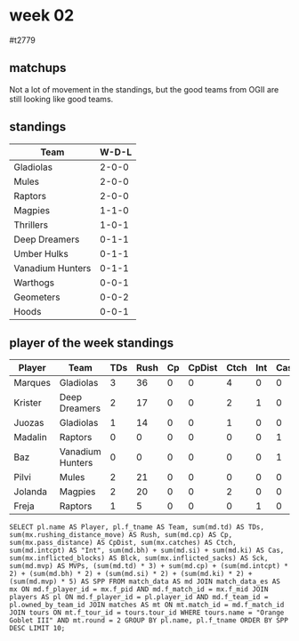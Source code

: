 # week 02

#t2779

## matchups

 Not a lot of movement in the standings, but the good teams from OGII are still looking like good teams.


## standings

| Team | W-D-L |
|-------|-----|
| Gladiolas | 2-0-0 |
| Mules | 2-0-0 |
| Raptors | 2-0-0 |
| Magpies | 1-1-0 |
| Thrillers | 1-0-1 |
| Deep Dreamers | 0-1-1 |
| Umber Hulks | 0-1-1 |
| Vanadium Hunters | 0-1-1 |
| Warthogs | 0-0-1 |
| Geometers | 0-0-2 |
| Hoods | 0-0-1 |

## player of the week standings

| Player            | Team             | TDs  | Rush | Cp   | CpDist | Ctch | Int | Cas  | Blck | Sck | MVP | SPP  |
|-------------------|------------------|------|------|------|----------|---------|---|---|--------|-------|------|------|
| Marques  | Gladiolas        |    3 |   36 |    0 |      0 |    4 |    0 |    0 |    0 |    0 |    0 |    9 |
| Krister  | Deep Dreamers    |    2 |   17 |    0 |      0 |    2 |    1 |    0 |    0 |    0 |    0 |    8 |
| Juozas   | Gladiolas        |    1 |   14 |    0 |      0 |    1 |    0 |    0 |    0 |    0 |    1 |    8 |
| Madalin  | Raptors          |    0 |    0 |    0 |      0 |    0 |    0 |    1 |    4 |    0 |    1 |    7 |
| Baz      | Vanadium Hunters |    0 |    0 |    0 |      0 |    0 |    0 |    1 |    5 |    1 |    1 |    7 |
| Pilvi    | Mules            |    2 |   21 |    0 |      0 |    0 |    0 |    0 |    3 |    0 |    0 |    6 |
| Jolanda  | Magpies          |    2 |   20 |    0 |      0 |    2 |    0 |    0 |    2 |    0 |    0 |    6 |
| Freja    | Raptors          |    1 |    5 |    0 |      0 |    0 |    1 |    0 |    1 |    0 |    0 |    5 |

```
SELECT pl.name AS Player, pl.f_tname AS Team, sum(md.td) AS TDs, sum(mx.rushing_distance_move) AS Rush, sum(md.cp) AS Cp,	sum(mx.pass_distance) AS CpDist, sum(mx.catches) AS Ctch, sum(md.intcpt) AS "Int", sum(md.bh) + sum(md.si) + sum(md.ki) AS Cas, sum(mx.inflicted_blocks) AS Blck, sum(mx.inflicted_sacks) AS Sck, sum(md.mvp) AS MVPs, (sum(md.td) * 3) + sum(md.cp) + (sum(md.intcpt) * 2) + (sum(md.bh) * 2) + (sum(md.si) * 2) + (sum(md.ki) * 2) + (sum(md.mvp) * 5) AS SPP FROM match_data AS md JOIN match_data_es AS mx ON md.f_player_id = mx.f_pid AND md.f_match_id = mx.f_mid JOIN players AS pl ON md.f_player_id = pl.player_id AND md.f_team_id = pl.owned_by_team_id JOIN matches AS mt ON mt.match_id = md.f_match_id JOIN tours ON mt.f_tour_id = tours.tour_id WHERE tours.name = "Orange Goblet III" AND mt.round = 2 GROUP BY pl.name, pl.f_tname ORDER BY SPP DESC LIMIT 10;
```
